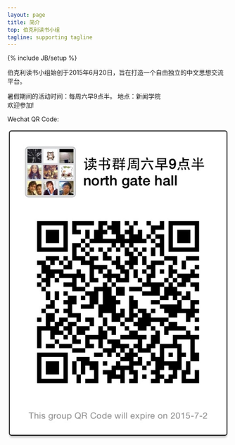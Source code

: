 ```yaml
---
layout: page
title: 简介
top: 伯克利读书小组
tagline: supporting tagline
---
```

{% include JB/setup %}

伯克利读书小组始创于2015年6月20日，旨在打造一个自由独立的中文思想交流平台。

暑假期间的活动时间：每周六早9点半。
              地点：新闻学院    
欢迎参加!

Wechat QR Code:

![QRcode](/assets/QRcode.jpg)